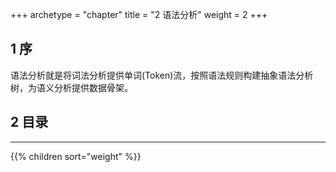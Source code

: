 +++
archetype = "chapter"
title = "2 语法分析"
weight = 2
+++

## 1 序
语法分析就是将词法分析提供单词(Token)流，按照语法规则构建抽象语法分析树，为语义分析提供数据骨架。

## 2 目录
<hr>
{{% children sort="weight" %}}